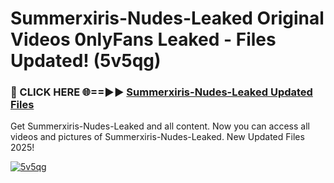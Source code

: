 # Summerxiris-Nudes-Leaked Original Videos 0nlyFans Leaked - Files Updated! (5v5qg)

<h3>🔴 CLICK HERE 🌐==►► <a href="https://tinyurl.com/yc6ubb5a" rel="nofollow">Summerxiris-Nudes-Leaked Updated Files</a></h3>

Get Summerxiris-Nudes-Leaked and all content. Now you can access all videos and pictures of Summerxiris-Nudes-Leaked. New Updated Files 2025!

[![5v5qg](https://i.imgur.com/7eu0CRL.gif)](https://tinyurl.com/yc6ubb5a)
